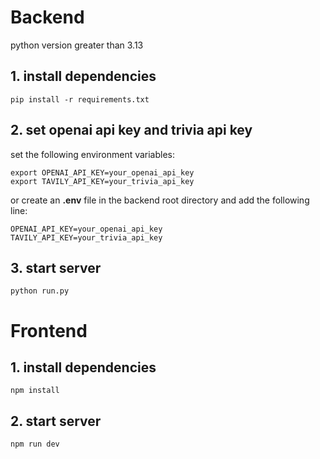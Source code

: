 # Backend 
python version greater than 3.13
## 1. install dependencies

```shell
pip install -r requirements.txt
```
## 2. set openai api key and trivia api key
set the following environment variables:
```shell
export OPENAI_API_KEY=your_openai_api_key
export TAVILY_API_KEY=your_trivia_api_key
```
or create an **.env** file in the backend root directory and add the following line:

```shell
OPENAI_API_KEY=your_openai_api_key
TAVILY_API_KEY=your_trivia_api_key
```
## 3. start server

```shell
python run.py
```

# Frontend

## 1. install dependencies

```shell
npm install
```

## 2. start server

```shell
npm run dev
```